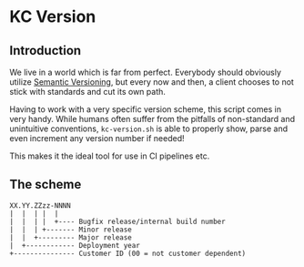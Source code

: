 # KC Version

## Introduction

We live in a world which is far from perfect. Everybody should obviously utilize
[Semantic Versioning](http://semver.org/), but every now and then, a client
chooses to not stick with standards and cut its own path.

Having to work with a very specific version scheme, this script comes in very
handy. While humans often suffer from the pitfalls of non-standard and
unintuitive conventions, `kc-version.sh` is able to properly show, parse and
even increment any version number if needed!

This makes it the ideal tool for use in CI pipelines etc.

## The scheme

    XX.YY.ZZzz-NNNN
    |  |  | |  |
    |  |  | |  +---- Bugfix release/internal build number
    |  |  | +------- Minor release
    |  |  +--------- Major release
    |  +------------ Deployment year
    +--------------- Customer ID (00 = not customer dependent)
